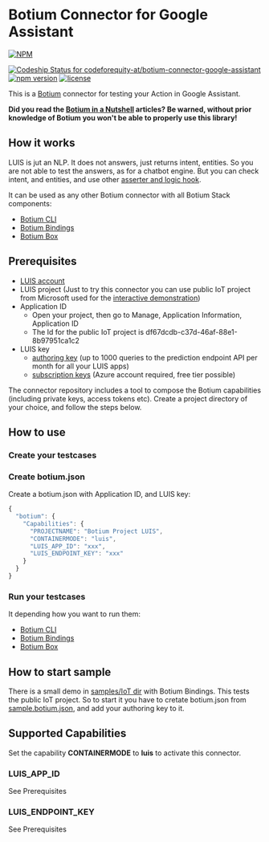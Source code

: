 # Botium Connector for Google Assistant

[![NPM](https://nodei.co/npm/botium-connector-google-assistant.png?downloads=true&downloadRank=true&stars=true)](https://nodei.co/npm/botium-connector-google-assistant/)

[ ![Codeship Status for codeforequity-at/botium-connector-google-assistant](https://app.codeship.com/projects/f379ece0-ee76-0136-6e85-5afc45d94643/status?branch=master)](https://app.codeship.com/projects/320125)
[![npm version](https://badge.fury.io/js/botium-connector-google-assistant.svg)](https://badge.fury.io/js/botium-connector-google-assistant)
[![license](https://img.shields.io/github/license/mashape/apistatus.svg)]()

This is a [Botium](https://github.com/codeforequity-at/botium-core) connector for testing your Action in Google Assistant.

__Did you read the [Botium in a Nutshell](https://medium.com/@floriantreml/botium-in-a-nutshell-part-1-overview-f8d0ceaf8fb4) articles? Be warned, without prior knowledge of Botium you won't be able to properly use this library!__

## How it works

LUIS is jut an NLP. It does not answers, just returns intent, entities. 
So you are not able to test the answers, as for a chatbot engine. 
But you can check intent, and entities, and use other [asserter and logic hook](https://github.com/codeforequity-at/botium-core/wiki/Botium-Scripting#asserters-and-logic-hooks).

It can be used as any other Botium connector with all Botium Stack components:
* [Botium CLI](https://github.com/codeforequity-at/botium-cli/)
* [Botium Bindings](https://github.com/codeforequity-at/botium-bindings/)
* [Botium Box](https://www.botium.at)

## Prerequisites

* [LUIS account](https://www.luis.ai/home)
* LUIS project (Just to try this connector you can use public IoT project from Microsoft used for the [interactive demonstration](https://azure.microsoft.com/en-us/services/cognitive-services/language-understanding-intelligent-service/))
* Application ID
    * Open your project, then go to Manage, Application Information, Application ID    
    * The Id for the public IoT project is df67dcdb-c37d-46af-88e1-8b97951ca1c2
* LUIS key
    * [authoring key](https://docs.microsoft.com/en-us/azure/cognitive-services/luis/luis-get-started-node-get-intent#get-luis-key) (up to 1000 queries to the prediction endpoint API per month for all your LUIS apps)
    * [subscription keys](https://docs.microsoft.com/en-us/azure/cognitive-services/LUIS/luis-how-to-azure-subscription) (Azure account required, free tier possible)
    
The connector repository includes a tool to compose the Botium capabilities (including private keys, access tokens etc). Create a project directory of your choice, and follow the steps below.

## How to use

### Create your testcases

### Create botium.json

Create a botium.json with Application ID, and LUIS key:
```javascript
{
  "botium": {
    "Capabilities": {
      "PROJECTNAME": "Botium Project LUIS",
      "CONTAINERMODE": "luis",
      "LUIS_APP_ID": "xxx",
      "LUIS_ENDPOINT_KEY": "xxx"
    }
  }
}
```

### Run your testcases

It depending how you want to run them:
* [Botium CLI](https://github.com/codeforequity-at/botium-cli/)
* [Botium Bindings](https://github.com/codeforequity-at/botium-bindings/)
* [Botium Box](https://www.botium.at)

## How to start sample

There is a small demo in [samples/IoT dir](./samples/IoT) with Botium Bindings. 
This tests the public IoT project. 
So to start it you have to cretate botium.json from 
[sample.botium.json](./samples/IoT/sample.botium.json), and add your authoring key to it.

## Supported Capabilities

Set the capability __CONTAINERMODE__ to __luis__ to activate this connector.

### LUIS_APP_ID

See Prerequisites

### LUIS_ENDPOINT_KEY

See Prerequisites
